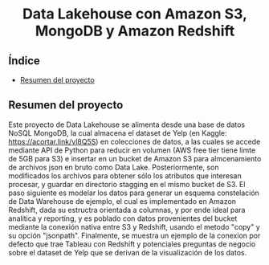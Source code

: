 <h1 align="center"> Data Lakehouse con Amazon S3, MongoDB y Amazon Redshift </h1>

## Índice

- [Resumen del proyecto](#Resumen-del-proyecto)

## Resumen del proyecto
Este proyecto de Data Lakehouse se alimenta desde una base de datos NoSQL MongoDB, la cual almacena el dataset de Yelp
(en Kaggle: https://acortar.link/vl8Q5S) en colecciones de datos, a las cuales se accede mediante API de Python para
reducir en volumen (AWS free tier tiene limte de 5GB para S3) e insertar en un bucket de Amazon S3 para almcenamiento de archivos json en bruto
como Data Lake. Posteriormente, son modificados los archivos para obtener sólo los atributos que interesan procesar, y guardar
en directorio stagging en el mismo bucket de S3. El paso siguiente es modelar los datos para generar un esquema constelación
de Data Warehouse de ejemplo, el cual es implementado en Amazon Redshift, dada su estructra orientada a columnas,
y por ende ideal para analítica y reporting, y es poblado con datos provenientes del bucket mediante la conexión nativa entre S3 y
Redshift, usando el metodo "copy" y su opción "jsonpath". Finalmente, se muestra un ejemplo de la conexion por defecto que trae
Tableau con Redshift y potenciales preguntas de negocio sobre el dataset de Yelp que se derivan de la visualización de los datos.
